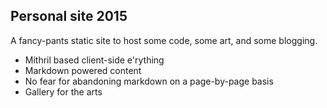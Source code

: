 ## Personal site 2015

A fancy-pants static site to host some code, some art, and some blogging.

- Mithril based client-side e'rything
- Markdown powered content
- No fear for abandoning markdown on a page-by-page basis
- Gallery for the arts
